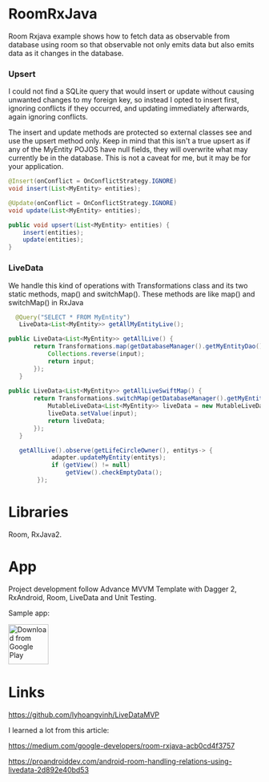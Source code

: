 # RoomRxJava
Room Rxjava example shows how to fetch data as observable from database using room so that observable not only emits data but also emits data as it changes in the database. 

### Upsert
I could not find a SQLite query that would insert or update without causing unwanted changes to my foreign key, so instead I opted to insert first, ignoring conflicts if they occurred, and updating immediately afterwards, again ignoring conflicts.

The insert and update methods are protected so external classes see and use the upsert method only. Keep in mind that this isn't a true upsert as if any of the MyEntity POJOS have null fields, they will overwrite what may currently be in the database. This is not a caveat for me, but it may be for your application.

```java
@Insert(onConflict = OnConflictStrategy.IGNORE)
void insert(List<MyEntity> entities);

@Update(onConflict = OnConflictStrategy.IGNORE)
void update(List<MyEntity> entities);
```
```java
public void upsert(List<MyEntity> entities) {
    insert(entities);
    update(entities);
}
```
### LiveData 
We handle this kind of operations with Transformations class and its two static methods, map() and switchMap(). These methods are like map() and switchMap() in RxJava

```java
  @Query("SELECT * FROM MyEntity")
   LiveData<List<MyEntity>> getAllMyEntityLive();
 ```  
 ```java
 public LiveData<List<MyEntity>> getAllLive() {
        return Transformations.map(getDatabaseManager().getMyEntityDao().getAllMyEntityLive(), input -> {
            Collections.reverse(input);
            return input;
        });
    }
    
 public LiveData<List<MyEntity>> getAllLiveSwiftMap() {
        return Transformations.switchMap(getDatabaseManager().getMyEntityDao().getAllMyEntityLive(), input -> {
            MutableLiveData<List<MyEntity>> liveData = new MutableLiveData<>();
            liveData.setValue(input);
            return liveData;
        });
    }   
```
```java
   getAllLive().observe(getLifeCircleOwner(), entitys-> {
            adapter.updateMyEntity(entitys);
            if (getView() != null)
                getView().checkEmptyData();
        });
```

# Libraries
Room, RxJava2.

# App
Project development follow Advance MVVM Template with Dagger 2, RxAndroid, Room, LiveData and Unit Testing.

Sample app:

[<img src="https://play.google.com/intl/en_us/badges/images/generic/en_badge_web_generic.png"
      alt="Download from Google Play"
      height="80">](https://play.google.com/store/apps/details?id=com.lyhoangvinh.dailydiaries)

# Links
 https://github.com/lyhoangvinh/LiveDataMVP
 
 I learned a lot from this article:
 
 https://medium.com/google-developers/room-rxjava-acb0cd4f3757
 
 https://proandroiddev.com/android-room-handling-relations-using-livedata-2d892e40bd53
 
